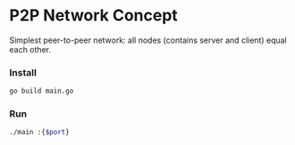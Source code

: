 # P2P Network Concept
Simplest peer-to-peer network: all nodes (contains server and client) equal each other.

### Install
```bash
go build main.go
```

### Run
```bash
./main :{$port}
```